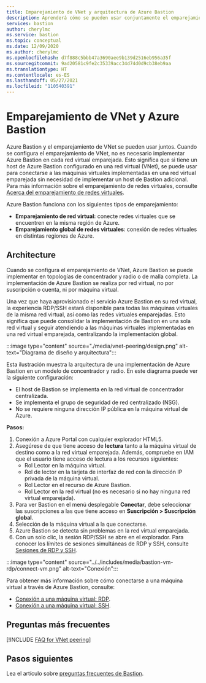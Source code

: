 ```yaml
---
title: Emparejamiento de VNet y arquitectura de Azure Bastion
description: Aprenderá cómo se pueden usar conjuntamente el emparejamiento de VNet y Azure Bastion para conectarse a las máquinas virtuales.
services: bastion
author: cherylmc
ms.service: bastion
ms.topic: conceptual
ms.date: 12/09/2020
ms.author: cherylmc
ms.openlocfilehash: d7f888c5bbb47a3690aee9b139d2516eb956a35f
ms.sourcegitcommit: 9ad20581c9fe2c35339acc34d74d0d9cb38eb9aa
ms.translationtype: HT
ms.contentlocale: es-ES
ms.lasthandoff: 05/27/2021
ms.locfileid: "110540391"
---
```

# <a name="vnet-peering-and-azure-bastion"></a>Emparejamiento de VNet y Azure Bastion

Azure Bastion y el emparejamiento de VNet se pueden usar juntos. Cuando se configura el emparejamiento de VNet, no es necesario implementar Azure Bastion en cada red virtual emparejada. Esto significa que si tiene un host de Azure Bastion configurado en una red virtual (VNet), se puede usar para conectarse a las máquinas virtuales implementadas en una red virtual emparejada sin necesidad de implementar un host de Bastion adicional. Para más información sobre el emparejamiento de redes virtuales, consulte [Acerca del emparejamiento de redes virtuales](../virtual-network/virtual-network-peering-overview.md).

Azure Bastion funciona con los siguientes tipos de emparejamiento:

* **Emparejamiento de red virtual:** conecte redes virtuales que se encuentren en la misma región de Azure.
* **Emparejamiento global de redes virtuales**: conexión de redes virtuales en distintas regiones de Azure.

## <a name="architecture"></a>Architecture

Cuando se configura el emparejamiento de VNet, Azure Bastion se puede implementar en topologías de concentrador y radio o de malla completa. La implementación de Azure Bastion se realiza por red virtual, no por suscripción o cuenta, ni por máquina virtual.

Una vez que haya aprovisionado el servicio Azure Bastion en su red virtual, la experiencia RDP/SSH estará disponible para todas las máquinas virtuales de la misma red virtual, así como las redes virtuales emparejadas. Esto significa que puede consolidar la implementación de Bastion en una sola red virtual y seguir atendiendo a las máquinas virtuales implementadas en una red virtual emparejada, centralizando la implementación global.

:::image type="content" source="./media/vnet-peering/design.png" alt-text="Diagrama de diseño y arquitectura":::

Esta ilustración muestra la arquitectura de una implementación de Azure Bastion en un modelo de concentrador y radio. En este diagrama puede ver la siguiente configuración:

* El host de Bastion se implementa en la red virtual de concentrador centralizada.
* Se implementa el grupo de seguridad de red centralizado (NSG).
* No se requiere ninguna dirección IP pública en la máquina virtual de Azure.

**Pasos:**

1. Conexión a Azure Portal con cualquier explorador HTML5.
2. Asegúrese de que tiene acceso de **lectura** tanto a la máquina virtual de destino como a la red virtual emparejada. Además, compruebe en IAM que el usuario tiene acceso de lectura a los recursos siguientes:
   * Rol Lector en la máquina virtual.
   * Rol de lector en la tarjeta de interfaz de red con la dirección IP privada de la máquina virtual.
   * Rol Lector en el recurso de Azure Bastion.
   * Rol Lector en la red virtual (no es necesario si no hay ninguna red virtual emparejada).
3. Para ver Bastion en el menú desplegable **Conectar**, debe seleccionar las suscripciones a las que tiene acceso en **Suscripción > Suscripción global**.
4. Selección de la máquina virtual a la que conectarse.
5. Azure Bastion se detecta sin problemas en la red virtual emparejada.
6. Con un solo clic, la sesión RDP/SSH se abre en el explorador. Para conocer los límites de sesiones simultáneas de RDP y SSH, consulte [Sesiones de RDP y SSH](bastion-faq.md#limits).

  :::image type="content" source="../../includes/media/bastion-vm-rdp/connect-vm.png" alt-text="Conexión":::

   Para obtener más información sobre cómo conectarse a una máquina virtual a través de Azure Bastion, consulte:

   * [Conexión a una máquina virtual: RDP](bastion-connect-vm-rdp.md).
   * [Conexión a una máquina virtual: SSH](bastion-connect-vm-ssh.md).

## <a name="faq"></a>Preguntas más frecuentes

[!INCLUDE [FAQ for VNet peering](../../includes/bastion-faq-peering-include.md)]

## <a name="next-steps"></a>Pasos siguientes

Lea el artículo sobre [preguntas frecuentes de Bastion](bastion-faq.md).
